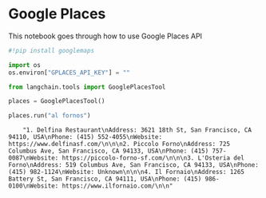 # Google Places

This notebook goes through how to use Google Places API

<!-- WARNING: THIS FILE WAS AUTOGENERATED! DO NOT EDIT! Instead, edit the notebook w/the location & name as this file. -->


```python
#!pip install googlemaps
```


```python
import os
os.environ["GPLACES_API_KEY"] = ""
```


```python
from langchain.tools import GooglePlacesTool
```


```python
places = GooglePlacesTool()
```


```python
places.run("al fornos")
```

<CodeOutputBlock lang="python">

```
    "1. Delfina Restaurant\nAddress: 3621 18th St, San Francisco, CA 94110, USA\nPhone: (415) 552-4055\nWebsite: https://www.delfinasf.com/\n\n\n2. Piccolo Forno\nAddress: 725 Columbus Ave, San Francisco, CA 94133, USA\nPhone: (415) 757-0087\nWebsite: https://piccolo-forno-sf.com/\n\n\n3. L'Osteria del Forno\nAddress: 519 Columbus Ave, San Francisco, CA 94133, USA\nPhone: (415) 982-1124\nWebsite: Unknown\n\n\n4. Il Fornaio\nAddress: 1265 Battery St, San Francisco, CA 94111, USA\nPhone: (415) 986-0100\nWebsite: https://www.ilfornaio.com/\n\n"
```

</CodeOutputBlock>
